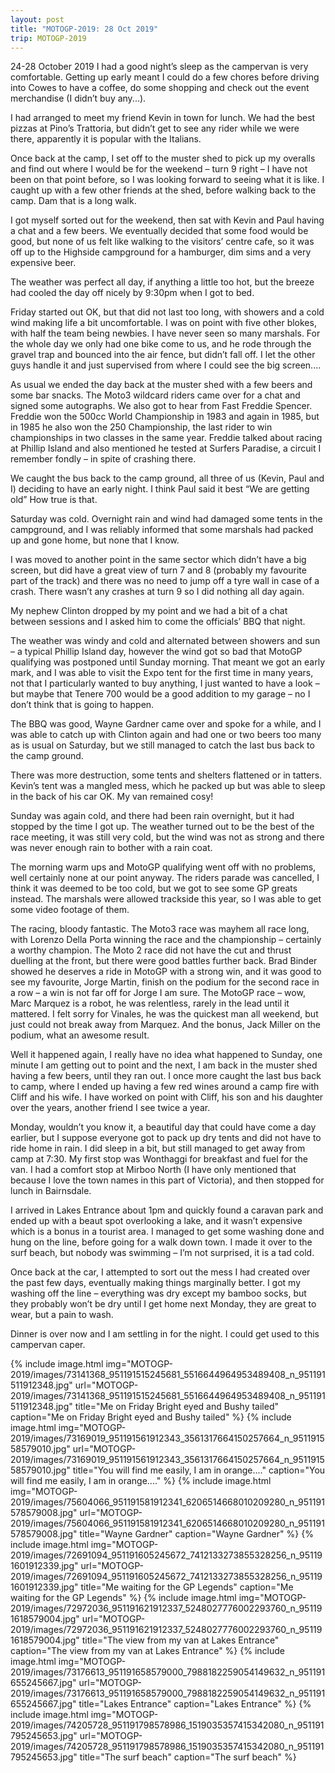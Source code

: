 ```yaml
---
layout: post
title: "MOTOGP-2019: 28 Oct 2019"
trip: MOTOGP-2019
---
```

24-28 October 2019
I had a good night’s sleep as the campervan is very comfortable.  Getting up early meant I could do a few chores before driving into Cowes to have a coffee, do some shopping and check out the event merchandise (I didn’t buy any...).

I had arranged to meet my friend Kevin in town for lunch.  We had the best pizzas at Pino’s Trattoria, but didn’t get to see any rider while we were there, apparently it is popular with the Italians.

Once back at the camp, I set off to the muster shed to pick up my overalls and find out where I would be for the weekend – turn 9 right – I have not been on that point before, so I was looking forward to seeing what it is like.  I caught up with a few other friends at the shed, before walking back to the camp.  Dam that is a long walk.

I got myself sorted out for the weekend, then sat with Kevin and Paul having a chat and a few beers.  We eventually decided that some food would be good, but none of us felt like walking to the visitors’ centre cafe, so it was off up to the Highside campground for a hamburger, dim sims and a very expensive beer.  

The weather was perfect all day, if anything a little too hot, but the breeze had cooled the day off nicely by 9:30pm when I got to bed.

Friday started out OK, but that did not last too long, with showers and a cold wind making life a bit uncomfortable.  I was on point with five other blokes, with half the team being newbies.  I have never seen so many marshals.  For the whole day we only had one bike come to us, and he rode through the gravel trap and bounced into the air fence, but didn’t fall off.  I let the other guys handle it and just supervised from where I could see the big screen....

As usual we ended the day back at the muster shed with a few beers and some bar snacks.  The Moto3 wildcard riders came over for a chat and signed some autographs.  We also got to hear from Fast Freddie Spencer.  Freddie won the 500cc World Championship in 1983 and again in 1985, but in 1985 he also won the 250 Championship, the last rider to win championships in two classes in the same year.  Freddie talked about racing at Phillip Island and also mentioned he tested at Surfers Paradise, a circuit I remember fondly – in spite of crashing there.

We caught the bus back to the camp ground, all three of us (Kevin, Paul and I) deciding to have an early night.  I think Paul said it best 
“We are getting old”
How true is that.

Saturday was cold.  Overnight rain and wind had damaged some tents in the campground, and I was reliably informed that some marshals had packed up and gone home, but none that I know.  

I was moved to another point in the same sector which didn’t have a big screen, but did have a great view of turn 7 and 8 (probably my favourite part of the track) and there was no need to jump off a tyre wall in case of a crash.  There wasn’t any crashes at turn 9 so I did nothing all day again.

My nephew Clinton dropped by my point and we had a bit of a chat between sessions and I asked him to come the officials’ BBQ that night.

The weather was windy and cold and alternated between showers and sun – a typical Phillip Island day, however the wind got so bad that MotoGP qualifying was postponed until Sunday morning.  That meant we got an early mark, and I was able to visit the Expo tent for the first time in many years, not that I particularly wanted to buy anything, I just wanted to have a look – but maybe that Tenere 700 would be a good addition to my garage – no I don’t think that is going to happen.

The BBQ was good, Wayne Gardner came over and spoke for a while, and I was able to catch up with Clinton again and had one or two beers too many as is usual on Saturday, but we still managed to catch the last bus back to the camp ground.

There was more destruction, some tents and shelters flattened or in tatters.  Kevin’s tent was a mangled mess, which he packed up but was able to sleep in the back of his car OK.  My van remained cosy!

Sunday was again cold, and there had been rain overnight, but it had stopped by the time I got up.  The weather turned out to be the best of the race meeting, it was still very cold, but the wind was not as strong and there was never enough rain to bother with a rain coat.

The morning warm ups and MotoGP qualifying went off with no problems, well certainly none at our point anyway.  The riders parade was cancelled, I think it was deemed to be too cold, but we got to see some GP greats instead.  The marshals were allowed trackside this year, so I was able to get some video footage of them.

The racing, bloody fantastic.  The Moto3 race was mayhem all race long, with Lorenzo Della Porta winning the race and the championship – certainly a worthy champion.  The Moto 2 race did not have the cut and thrust duelling at the front, but there were good battles further back.  Brad Binder showed he deserves a ride in MotoGP with a strong win, and it was good to see my favourite, Jorge Martin, finish on the podium for the second race in a row – a win is not far off for Jorge I am sure.  The MotoGP race – wow, Marc Marquez is a robot, he was relentless, rarely in the lead until it mattered.  I felt sorry for Vinales, he was the quickest man all weekend, but just could not break away from Marquez.  And the bonus, Jack Miller on the podium, what an awesome result.

Well it happened again,  I really have no idea what happened to Sunday, one minute I am getting out to point and the next, I am back in the muster shed having a few beers, until they ran out.  I once more caught the last bus back to camp,  where I ended up having a few red wines around a camp fire with Cliff and his wife.  I have worked on point with Cliff, his son and his daughter over the years, another friend I see twice a year.

Monday, wouldn’t you know it, a beautiful day that could have come a day earlier, but I suppose everyone got to pack up dry tents and did not have to ride home in rain.  I did sleep in a bit, but still managed to get away from camp at 7:30.  My first stop was Wonthaggi for breakfast and fuel for the van.  I had a comfort stop at Mirboo North (I have only mentioned that because I love the town names in this part of Victoria), and then stopped for lunch in Bairnsdale.

I arrived in Lakes Entrance about 1pm and quickly found a caravan park and ended up with  a beaut spot overlooking a lake, and it wasn’t expensive which is a bonus in a tourist area.  I managed to get some washing done  and hung on the line, before going for a walk down town.  I made it over to the surf beach, but nobody was swimming – I’m not surprised, it is a tad cold. 

Once back at the car, I attempted to sort out the mess I had created over the past few days, eventually making things marginally better.  I got my washing off the line – everything was dry except my bamboo socks, but they probably won’t be dry until I get home next Monday, they are great to wear, but a pain to wash.

Dinner is over now and I am settling in for the night.  I could get used to this campervan caper.

<div class=images>
    {% include image.html
        img="MOTOGP-2019/images/73141368_951191515245681_5516644964953489408_n_951191511912348.jpg"
        url="MOTOGP-2019/images/73141368_951191515245681_5516644964953489408_n_951191511912348.jpg"
        title="Me on Friday Bright eyed and Bushy tailed"
        caption="Me on Friday Bright eyed and Bushy tailed"
    %}
    {% include image.html
        img="MOTOGP-2019/images/73169019_951191561912343_3561317664150257664_n_951191558579010.jpg"
        url="MOTOGP-2019/images/73169019_951191561912343_3561317664150257664_n_951191558579010.jpg"
        title="You will find me easily, I am in orange...."
        caption="You will find me easily, I am in orange...."
    %}
    {% include image.html
        img="MOTOGP-2019/images/75604066_951191581912341_6206514668010209280_n_951191578579008.jpg"
        url="MOTOGP-2019/images/75604066_951191581912341_6206514668010209280_n_951191578579008.jpg"
        title="Wayne Gardner"
        caption="Wayne Gardner"
    %}
    {% include image.html
        img="MOTOGP-2019/images/72691094_951191605245672_7412133273855328256_n_951191601912339.jpg"
        url="MOTOGP-2019/images/72691094_951191605245672_7412133273855328256_n_951191601912339.jpg"
        title="Me waiting for the GP Legends"
        caption="Me waiting for the GP Legends"
    %}
    {% include image.html
        img="MOTOGP-2019/images/72972036_951191621912337_5248027776002293760_n_951191618579004.jpg"
        url="MOTOGP-2019/images/72972036_951191621912337_5248027776002293760_n_951191618579004.jpg"
        title="The view from my van at Lakes Entrance"
        caption="The view from my van at Lakes Entrance"
    %}
    {% include image.html
        img="MOTOGP-2019/images/73176613_951191658579000_7988182259054149632_n_951191655245667.jpg"
        url="MOTOGP-2019/images/73176613_951191658579000_7988182259054149632_n_951191655245667.jpg"
        title="Lakes Entrance"
        caption="Lakes Entrance"
    %}
    {% include image.html
        img="MOTOGP-2019/images/74205728_951191798578986_1519035357415342080_n_951191795245653.jpg"
        url="MOTOGP-2019/images/74205728_951191798578986_1519035357415342080_n_951191795245653.jpg"
        title="The surf beach"
        caption="The surf beach"
    %}

</div>
